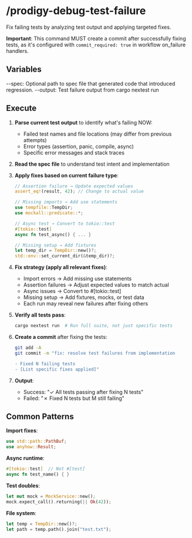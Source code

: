 # /prodigy-debug-test-failure

Fix failing tests by analyzing test output and applying targeted fixes.

**Important**: This command MUST create a commit after successfully fixing tests, as it's configured with `commit_required: true` in workflow on_failure handlers.

## Variables

--spec: Optional path to spec file that generated code that introduced regression.
--output: Test failure output from cargo nextest run

## Execute

1. **Parse current test output** to identify what's failing NOW:
   - Failed test names and file locations (may differ from previous attempts)
   - Error types (assertion, panic, compile, async)
   - Specific error messages and stack traces

2. **Read the spec file** to understand test intent and implementation

3. **Apply fixes based on current failure type**:
   ```rust
   // Assertion failure → Update expected values
   assert_eq!(result, 42); // Change to actual value
   
   // Missing imports → Add use statements  
   use tempfile::TempDir;
   use mockall::predicate::*;
   
   // Async test → Convert to tokio::test
   #[tokio::test]
   async fn test_async() { ... }
   
   // Missing setup → Add fixtures
   let temp_dir = TempDir::new()?;
   std::env::set_current_dir(&temp_dir)?;
   ```

4. **Fix strategy (apply all relevant fixes)**:
   - Import errors → Add missing use statements
   - Assertion failures → Adjust expected values to match actual
   - Async issues → Convert to #[tokio::test]
   - Missing setup → Add fixtures, mocks, or test data
   - Each run may reveal new failures after fixing others

5. **Verify all tests pass**:
   ```bash
   cargo nextest run  # Run full suite, not just specific tests
   ```

6. **Create a commit** after fixing the tests:
   ```bash
   git add -A
   git commit -m "fix: resolve test failures from implementation

   - Fixed N failing tests
   - [List specific fixes applied]"
   ```

7. **Output**:
   - Success: "✓ All tests passing after fixing N tests"
   - Failed: "✗ Fixed N tests but M still failing"

## Common Patterns

**Import fixes**:
```rust
use std::path::PathBuf;
use anyhow::Result;
```

**Async runtime**:
```rust
#[tokio::test]  // Not #[test]
async fn test_name() { }
```

**Test doubles**:
```rust
let mut mock = MockService::new();
mock.expect_call().returning(|| Ok(42));
```

**File system**:
```rust
let temp = TempDir::new()?;
let path = temp.path().join("test.txt");
```
